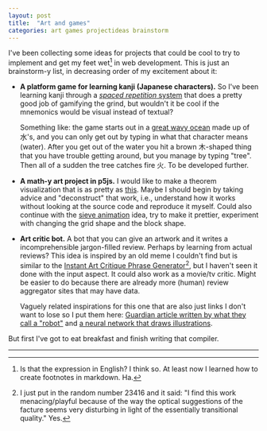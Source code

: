 ```yaml
---
layout: post
title:  "Art and games"
categories: art games projectideas brainstorm
---
```


I've been collecting some ideas for projects that could be cool to try to implement and get my feet wet[^1] in web development. This is just an brainstorm-y list, in decreasing order of my excitement about it:

* **A platform game for learning kanji (Japanese characters).**
    So I've been learning kanji through a [_spaced repetition_ system](https://www.wanikani.com) that does a pretty good job of gamifying the grind, but wouldn't it be cool if the mnemonics would be visual instead of textual? 
    
    Something like: the game starts out in a [great wavy ocean](https://en.wikipedia.org/wiki/The_Great_Wave_off_Kanagawa) made up of 水's, and you can only get out by typing in what that character means (water). After you get out of the water you hit a brown 木-shaped thing that you have trouble getting around, but you manage by typing "tree". Then all of a sudden the tree catches fire 火. To be developed further. 

* **A math-y art project in p5js.**
    I would like to make a theorem visualization that is as pretty as [this](https://ity.cool/dh). Maybe I should begin by taking advice and "deconstruct" that work, i.e., understand how it works without looking at the source code and reproduce it myself. Could also continue with the [sieve animation](https://mnopqr1.github.io/2021/02/15/eratosthenes-animated.html) idea, try to make it prettier, experiment with changing the grid shape and the block shape.

* **Art critic bot.**
    A bot that you can give an artwork and it writes a incomprehensible jargon-filled review. Perhaps by learning from actual reviews? This idea is inspired by an old meme I couldn't find but is similar to the [Instant Art Critique Phrase Generator](http://www.pixmaven.com/phrase_generator.html)[^2], but I haven't seen it done with the input aspect. It could also work as a movie/tv critic. Might be easier to do because there are already more (human) review aggregator sites that may have data.

    Vaguely related inspirations for this one that are also just links I don't want to lose so I put them here: [Guardian article written by what they call a "robot"](https://www.theguardian.com/commentisfree/2020/sep/08/robot-wrote-this-article-gpt-3) and [a neural network that draws illustrations](https://openai.com/blog/dall-e/).

But first I've got to eat breakfast and finish writing that compiler. 

---

[^1]: Is that the expression in English? I think so. At least now I learned how to create footnotes in markdown. Ha. 

[^2]: I just put in the random number 23416 and it said: "I find this work menacing/playful because of the way the optical suggestions of the facture seems very disturbing in light of the essentially transitional quality." Yes.